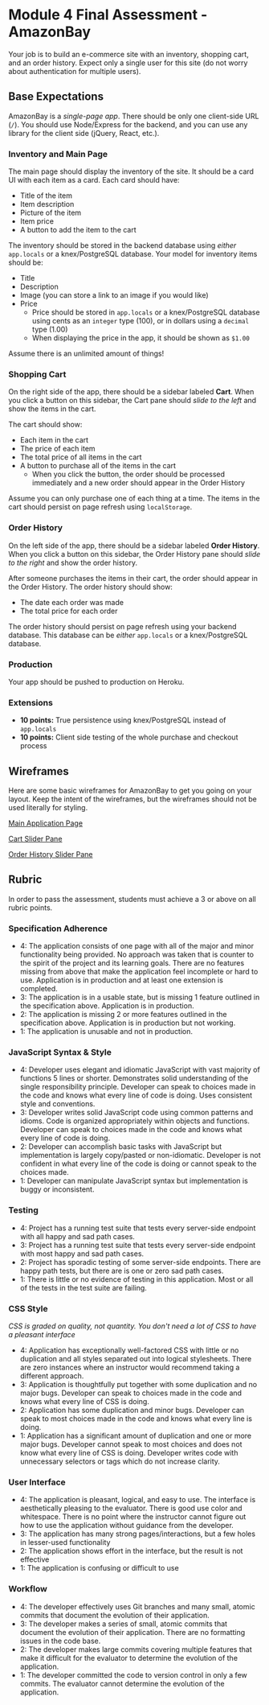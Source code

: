 # Module 4 Final Assessment - AmazonBay

Your job is to build an e-commerce site with an inventory, shopping cart, and an order history. Expect only a single user for this site (do not worry about authentication for multiple users).

## Base Expectations

AmazonBay is a _single-page app_. There should be only one client-side URL (`/`). You should use Node/Express for the backend, and you can use any library for the client side (jQuery, React, etc.).

### Inventory and Main Page

The main page should display the inventory of the site. It should be a card UI with each item as a card. Each card should have:

- Title of the item
- Item description
- Picture of the item
- Item price
- A button to add the item to the cart

The inventory should be stored in the backend database using _either_ `app.locals` or a knex/PostgreSQL database. Your model for inventory items should be:

- Title
- Description
- Image (you can store a link to an image if you would like)
- Price
  - Price should be stored in `app.locals` or a knex/PostgreSQL database using cents as an `integer` type (100), or in dollars using a `decimal` type (1.00)
  - When displaying the price in the app, it should be shown as `$1.00`

Assume there is an unlimited amount of things!

### Shopping Cart

On the right side of the app, there should be a sidebar labeled **Cart**. When you click a button on this sidebar, the Cart pane should _slide to the left_ and show the items in the cart.

The cart should show:

- Each item in the cart
- The price of each item
- The total price of all items in the cart
- A button to purchase all of the items in the cart
  - When you click the button, the order should be processed immediately and a new order should appear in the Order History

Assume you can only purchase one of each thing at a time. The items in the cart should persist on page refresh using `localStorage`.

### Order History

On the left side of the app, there should be a sidebar labeled **Order History**. When you click a button on this sidebar, the Order History pane should _slide to the right_ and show the order history.

After someone purchases the items in their cart, the order should appear in the Order History. The order history should show:

- The date each order was made
- The total price for each order

The order history should persist on page refresh using your backend database. This database can be _either_ `app.locals` or a knex/PostgreSQL database.

### Production

Your app should be pushed to production on Heroku.

### Extensions

- **10 points:** True persistence using knex/PostgreSQL instead of `app.locals`
- **10 points:** Client side testing of the whole purchase and checkout process

## Wireframes

Here are some basic wireframes for AmazonBay to get you going on your layout. Keep the intent of the wireframes, but the wireframes should not be used literally for styling.

[Main Application Page](http://imgur.com/IKkmoMr)

[Cart Slider Pane](http://imgur.com/DS8uMRw)

[Order History Slider Pane](http://imgur.com/TwDnvcN)

## Rubric

In order to pass the assessment, students must achieve a 3 or above on all rubric points.

### Specification Adherence

* 4: The application consists of one page with all of the major and minor functionality being provided. No approach was taken that is counter to the spirit of the project and its learning goals. There are no features missing from above that make the application feel incomplete or hard to use. Application is in production and at least one extension is completed.
* 3: The application is in a usable state, but is missing 1 feature outlined in the specification above. Application is in production.
* 2: The application is missing 2 or more features outlined in the specification above. Application is in production but not working.
* 1: The application is unusable and not in production.

### JavaScript Syntax & Style

* 4: Developer uses elegant and idiomatic JavaScript with vast majority of functions 5 lines or shorter. Demonstrates solid understanding of the single responsibility principle. Developer can speak to choices made in the code and knows what every line of code is doing. Uses consistent style and conventions.
* 3: Developer writes solid JavaScript code using common patterns and idioms. Code is organized appropriately within objects and functions. Developer can speak to choices made in the code and knows what every line of code is doing.
* 2: Developer can accomplish basic tasks with JavaScript but implementation is largely copy/pasted or non-idiomatic. Developer is not confident in what every line of the code is doing or cannot speak to the choices made.
* 1: Developer can manipulate JavaScript syntax but implementation is buggy or inconsistent.

### Testing

* 4: Project has a running test suite that tests every server-side endpoint with all happy and sad path cases.
* 3: Project has a running test suite that tests every server-side endpoint with most happy and sad path cases.
* 2: Project has sporadic testing of some server-side endpoints. There are happy path tests, but there are is one or zero sad path cases.
* 1: There is little or no evidence of testing in this application. Most or all of the tests in the test suite are failing.

### CSS Style

*CSS is graded on quality, not quantity. You don't need a lot of CSS to have a pleasant interface*

* 4: Application has exceptionally well-factored CSS with little or no duplication and all styles separated out into logical stylesheets. There are zero instances where an instructor would recommend taking a different approach.
* 3: Application is thoughtfully put together with some duplication and no major bugs. Developer can speak to choices made in the code and knows what every line of CSS is doing.
* 2: Application has some duplication and minor bugs. Developer can speak to most choices made in the code and knows what every line is doing.
* 1: Application has a significant amount of duplication and one or more major bugs. Developer cannot speak to most choices and does not know what every line of CSS is doing. Developer writes code with unnecessary selectors or tags which do not increase clarity.

### User Interface

* 4: The application is pleasant, logical, and easy to use. The interface is aesthetically pleasing to the evaluator. There is good use color and whitespace. There is no point where the instructor cannot figure out how to use the application without guidance from the developer.
* 3: The application has many strong pages/interactions, but a few holes in lesser-used functionality
* 2: The application shows effort in the interface, but the result is not effective
* 1: The application is confusing or difficult to use

### Workflow

* 4: The developer effectively uses Git branches and many small, atomic commits that document the evolution of their application.
* 3: The developer makes a series of small, atomic commits that document the evolution of their application. There are no formatting issues in the code base.
* 2: The developer makes large commits covering multiple features that make it difficult for the evaluator to determine the evolution of the application.
* 1: The developer committed the code to version control in only a few commits. The evaluator cannot determine the evolution of the application.

